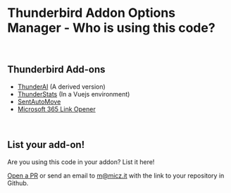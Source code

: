 # Thunderbird Addon Options Manager - Who is using this code?

<br>

## Thunderbird Add-ons
- [ThunderAI](https://github.com/micz/ThunderAI) (A derived version)
- [ThunderStats](https://github.com/micz/ThunderStats) (In a Vuejs environment)
- [SentAutoMove](https://github.com/micz/SentAutoMove)
- [Microsoft 365 Link Opener](https://github.com/micz/MS365LinkOpener)

<br>

## List your add-on!
Are you using this code in your addon? List it here!

[Open a PR](https://github.com/micz/Thunderbird-Addon-Options-Manager/pulls) or send an email to m@micz.it with the link to your repository in Github.
